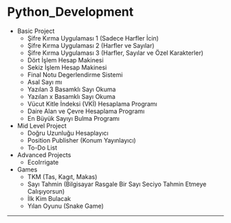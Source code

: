 # Python_Development

- Basic Project
    - Şifre Kırma Uygulaması 1 (Sadece Harfler İcin)
    - Şifre Kırma Uygulaması 2 (Harfler ve Sayılar)
    - Şifre Kırma Uygulaması 3 (Harfler, Sayılar ve Özel Karakterler)
    - Dört İşlem Hesap Makinesi
    - Sekiz İşlem Hesap Makinesi
    - Final Notu Degerlendirme Sistemi
    - Asal Sayı mı
    - Yazılan 3 Basamklı Sayı Okuma
    - Yazılan x Basamklı Sayı Okuma
    - Vücut Kitle İndeksi (VKİ) Hesaplama Programı
    - Daire Alan ve Çevre Hesaplama Programı
    - En Büyük Sayıyı Bulma Programı
- Mid Level Project
    - Doğru Uzunluğu Hesaplayıcı
    - Position Publisher (Konum Yayınlayıcı)
    - To-Do List
- Advanced Projects
    - EcoIrrigate
- Games
    - TKM (Tas, Kagıt, Makas)
    - Sayı Tahmin (Bilgisayar Rasgale Bir Sayı Seciyo Tahmin Etmeye Calışıyorsun)
    - İlk Kim Bulacak
    - Yılan Oyunu (Snake Game)

---